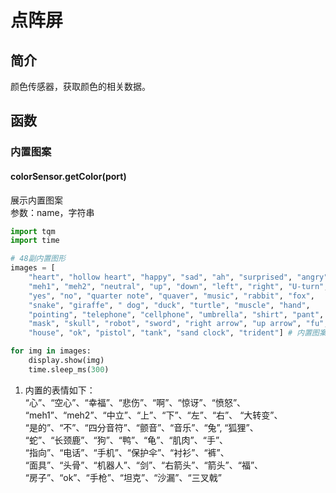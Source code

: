 # 点阵屏
## 简介
颜色传感器，获取颜色的相关数据。

## 函数
### 内置图案
#### colorSensor.getColor(port)
展示内置图案</br>
参数：name，字符串</br>
``` py title="showBuiltinImg.py"
import tqm
import time

# 48副内置图形
images = [
    "heart", "hollow heart", "happy", "sad", "ah", "surprised", "angry",
    "meh1", "meh2", "neutral", "up", "down", "left", "right", "U-turn", 
    "yes", "no", "quarter note", "quaver", "music", "rabbit", "fox", 
    "snake", "giraffe", " dog", "duck", "turtle", "muscle", "hand", 
    "pointing", "telephone", "cellphone", "umbrella", "shirt", "pant", 
    "mask", "skull", "robot", "sword", "right arrow", "up arrow", "fu", 
    "house", "ok", "pistol", "tank", "sand clock", "trident"] # 内置图案点开查看 (1)

for img in images:
    display.show(img)
    time.sleep_ms(300)

```

1.  内置的表情如下：</br>
    “心”、“空心”、“幸福”、“悲伤”、“啊”、“惊讶”、“愤怒”、</br>
    “meh1”、“meh2”、“中立”、“上”、“下”、“左”、“右”、 “大转变”、</br>
    “是的”、“不”、“四分音符”、“颤音”、“音乐”、“兔”, “狐狸”、</br>
    “蛇”、“长颈鹿”、“狗”、“鸭”、“龟”、“肌肉”、“手”、</br>
    “指向”、“电话”、“手机”、“保护伞”、“衬衫”、“裤”、</br>
    “面具”、“头骨”、“机器人”、“剑”、“右箭头”、“箭头”、“福”、</br>
    “房子”、“ok”、“手枪”、“坦克”、“沙漏”、“三叉戟”
